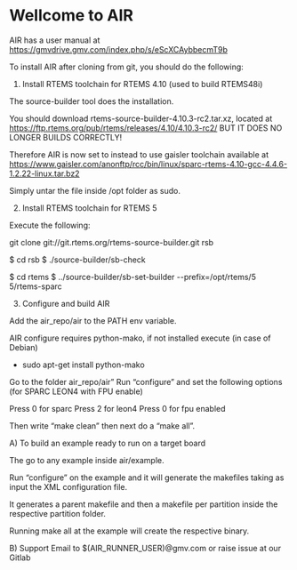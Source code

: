 # Wellcome to AIR

AIR has a user manual at https://gmvdrive.gmv.com/index.php/s/eScXCAybbecmT9b

To install AIR after cloning from git, you should do the following:

1) Install RTEMS toolchain for RTEMS 4.10 (used to build RTEMS48i)

The source-builder tool does the installation.

You should download rtems-source-builder-4.10.3-rc2.tar.xz, located at https://ftp.rtems.org/pub/rtems/releases/4.10/4.10.3-rc2/
BUT IT DOES NO LONGER BUILDS CORRECTLY!

Therefore AIR is now set to instead to use gaisler toolchain available at
https://www.gaisler.com/anonftp/rcc/bin/linux/sparc-rtems-4.10-gcc-4.4.6-1.2.22-linux.tar.bz2

Simply untar the file inside /opt folder as sudo.

2) Install RTEMS toolchain for RTEMS 5

Execute the following:

git clone git://git.rtems.org/rtems-source-builder.git rsb

$ cd rsb
$ ./source-builder/sb-check

$ cd rtems
$ ../source-builder/sb-set-builder --prefix=/opt/rtems/5 5/rtems-sparc

3) Configure and build AIR

Add the air_repo/air to the PATH env variable.

AIR configure requires python-mako, if not installed execute (in case of Debian)
- sudo apt-get install python-mako


Go to the folder air_repo/air”
Run “configure” and set the following options (for SPARC LEON4 with FPU enable)

Press 0 for sparc
Press 2 for leon4
Press 0 for fpu enabled

Then write “make clean” then next do a “make all”.

A) To build an example ready to run on a target board

The go to any example inside air/example.
 
Run “configure” on the example and it will generate the makefiles taking as input the XML configuration file.
 
It generates a parent makefile and then a makefile per partition inside the respective partition folder.
 
Running make all at the example will create the respective binary.

B) Support
Email to $(AIR_RUNNER_USER)@gmv.com or raise issue at our Gitlab
